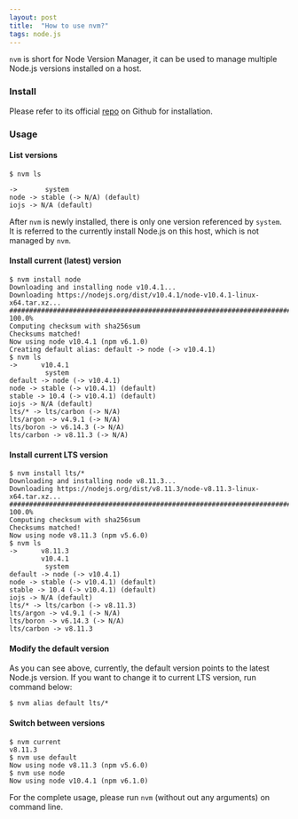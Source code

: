 ```yaml
---
layout: post
title:  "How to use nvm?"
tags: node.js
---
```


`nvm` is short for Node Version Manager, it can be used to manage multiple Node.js versions installed on a host.

### Install
Please refer to its official [repo](https://github.com/creationix/nvm) on Github for installation.

### Usage

#### List versions
```
$ nvm ls

->       system
node -> stable (-> N/A) (default)
iojs -> N/A (default)
```
After `nvm` is newly installed, there is only one version referenced by `system`. It is referred to the currently install Node.js on this host, which is not managed by `nvm`.

#### Install current (latest) version
```
$ nvm install node
Downloading and installing node v10.4.1...
Downloading https://nodejs.org/dist/v10.4.1/node-v10.4.1-linux-x64.tar.xz...
######################################################################## 100.0%
Computing checksum with sha256sum
Checksums matched!
Now using node v10.4.1 (npm v6.1.0)
Creating default alias: default -> node (-> v10.4.1)
$ nvm ls
->      v10.4.1
         system
default -> node (-> v10.4.1)
node -> stable (-> v10.4.1) (default)
stable -> 10.4 (-> v10.4.1) (default)
iojs -> N/A (default)
lts/* -> lts/carbon (-> N/A)
lts/argon -> v4.9.1 (-> N/A)
lts/boron -> v6.14.3 (-> N/A)
lts/carbon -> v8.11.3 (-> N/A)
```

#### Install current LTS version
```
$ nvm install lts/*
Downloading and installing node v8.11.3...
Downloading https://nodejs.org/dist/v8.11.3/node-v8.11.3-linux-x64.tar.xz...
######################################################################## 100.0%
Computing checksum with sha256sum
Checksums matched!
Now using node v8.11.3 (npm v5.6.0)
$ nvm ls
->      v8.11.3
        v10.4.1
         system
default -> node (-> v10.4.1)
node -> stable (-> v10.4.1) (default)
stable -> 10.4 (-> v10.4.1) (default)
iojs -> N/A (default)
lts/* -> lts/carbon (-> v8.11.3)
lts/argon -> v4.9.1 (-> N/A)
lts/boron -> v6.14.3 (-> N/A)
lts/carbon -> v8.11.3
```

#### Modify the default version
As you can see above, currently, the default version points to the latest Node.js version. If you want to change it to current LTS version, run command below:
```
$ nvm alias default lts/*
```

#### Switch between versions
```
$ nvm current
v8.11.3
$ nvm use default
Now using node v8.11.3 (npm v5.6.0)
$ nvm use node
Now using node v10.4.1 (npm v6.1.0)
```

For the complete usage, please run `nvm` (without out any arguments) on command line.
